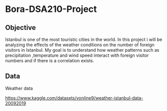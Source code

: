 # Bora-DSA210-Project

## Objective

Istanbul is one of the most touristic cities in the world. In this project i will be analyzing the effects of the weather conditions on the number of foreign visitors in Istanbul. 
My goal is to understand how weather patterns such as precipitation ,temperature and wind speed interact with foreign visitor numbers and if there is a correlation exists.

## Data

Weather data

https://www.kaggle.com/datasets/vonline9/weather-istanbul-data-20092019



